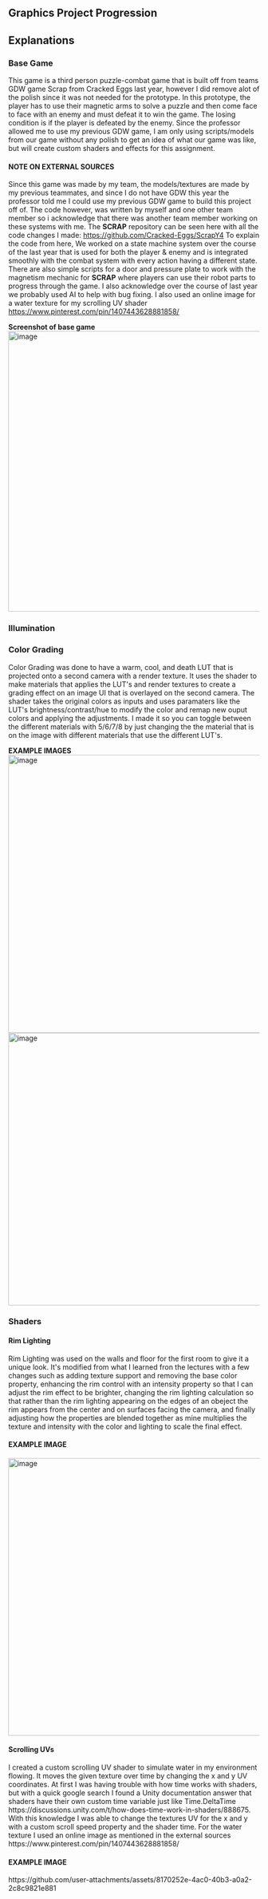 <h2>Graphics Project Progression</h2>

<h2>Explanations</h2>

<h3>Base Game</h3>
This game is a third person puzzle-combat game that is built off from teams GDW game Scrap from Cracked Eggs last year, however I did remove alot of the polish since it was not needed for the prototype. 
In this prototype, the player has to use their magnetic arms to solve a puzzle and then come face to face with an enemy and must defeat it to win the game. The losing condition is if the player is defeated by the enemy.
Since the professor allowed me to use my previous GDW game, I am only using scripts/models from our game without any polish to get an idea of what our game was like, but will create custom shaders and effects for this assignment.<br>

<h4>NOTE ON EXTERNAL SOURCES</h4>


Since this game was made by my team, the models/textures are made by my previous teammates, and since I do not have GDW this year the professor told me I could use my previous GDW game to build this project off of.
The code however, was written by myself and one other team member so i acknowledge that there was another team member working on these systems with me. The **SCRAP** repository can be seen here with all the code changes I made: https://github.com/Cracked-Eggs/ScrapY4
To explain the code from here, We worked on a state machine system over the course of the last year that is used for both the player & enemy and is integrated smoothly with the combat system with every action having a different state. There are also simple scripts for
a door and pressure plate to work with the magnetism mechanic for **SCRAP** where players can use their robot parts to progress through the game. I also acknowledge over the course of last year we probably used AI to help with bug fixing. I also used an online image for a water texture for my scrolling UV shader https://www.pinterest.com/pin/1407443628881858/

**Screenshot of base game**
<img width="992" height="562" alt="image" src="https://github.com/user-attachments/assets/1a2075f4-e5fc-4205-9883-2ae4aaa55677" />

<h3>Illumination</h3>

<h3>Color Grading</h3>

Color Grading was done to have a warm, cool, and death LUT that is projected onto a second camera with a render texture. It uses the shader to make materials that applies the LUT's and render textures to create a grading effect on an image UI that is overlayed on the second camera. The shader takes the original colors as inputs and uses paramaters like the LUT's brightness/contrast/hue to modify the color and remap new ouput colors and applying the adjustments. I made it so you can toggle between the different materials with 5/6/7/8 by just changing the the material that is on the image with different materials that use the different LUT's.

**EXAMPLE IMAGES**
<img width="991" height="557" alt="image" src="https://github.com/user-attachments/assets/bdefc934-2f2f-4542-979f-e7d1dcd6cdd9" />
<img width="989" height="546" alt="image" src="https://github.com/user-attachments/assets/f5f79258-eb5f-4763-ad1f-42df3f711525" />


<h3>Shaders</h3>

<h4>Rim Lighting</h4>
Rim Lighting was used on the walls and floor for the first room to give it a unique look. It's modified from what I learned fron the lectures with a few changes such as adding texture support and removing the base color property, enhancing the rim control with an intensity property so that I can adjust the rim effect to be brighter, changing the rim lighting calculation so that rather than the rim lighting appearing on the edges of an obeject the rim appears from the center and on surfaces facing the camera, and finally adjusting how the properties are blended together as mine multiplies the texture and intensity with the color and lighting to scale the final effect.

<h4>EXAMPLE IMAGE</h4>
<img width="992" height="556" alt="image" src="https://github.com/user-attachments/assets/dcc973df-4872-44ee-bf42-0886a1616a0a" />


<h4>Scrolling UVs</h4>
I created a custom scrolling UV shader to simulate water in my environment flowing. It moves the given texture over time by changing the x and y UV coordinates. At first I was having trouble with how time works with shaders, but with a quick google search I found a Unity documentation answer that shaders have their own custom time variable just like Time.DeltaTime https://discussions.unity.com/t/how-does-time-work-in-shaders/888675. With this knowledge I was able to change the textures UV for the x and y with a custom scroll speed property and the shader time. For the water texture I used an online image as mentioned in the external sources https://www.pinterest.com/pin/1407443628881858/

<h4>EXAMPLE IMAGE</h4>
https://github.com/user-attachments/assets/8170252e-4ac0-40b3-a0a2-2c8c9821e881





